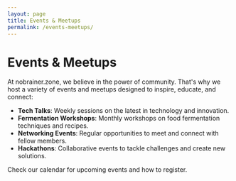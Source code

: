 ```yaml
---
layout: page
title: Events & Meetups
permalink: /events-meetups/
---
```

# Events & Meetups

At nobrainer.zone, we believe in the power of community. That's why we host a variety of events and meetups designed to inspire, educate, and connect:

- **Tech Talks**: Weekly sessions on the latest in technology and innovation.
- **Fermentation Workshops**: Monthly workshops on food fermentation techniques and recipes.
- **Networking Events**: Regular opportunities to meet and connect with fellow members.
- **Hackathons**: Collaborative events to tackle challenges and create new solutions.

Check our calendar for upcoming events and how to register.
